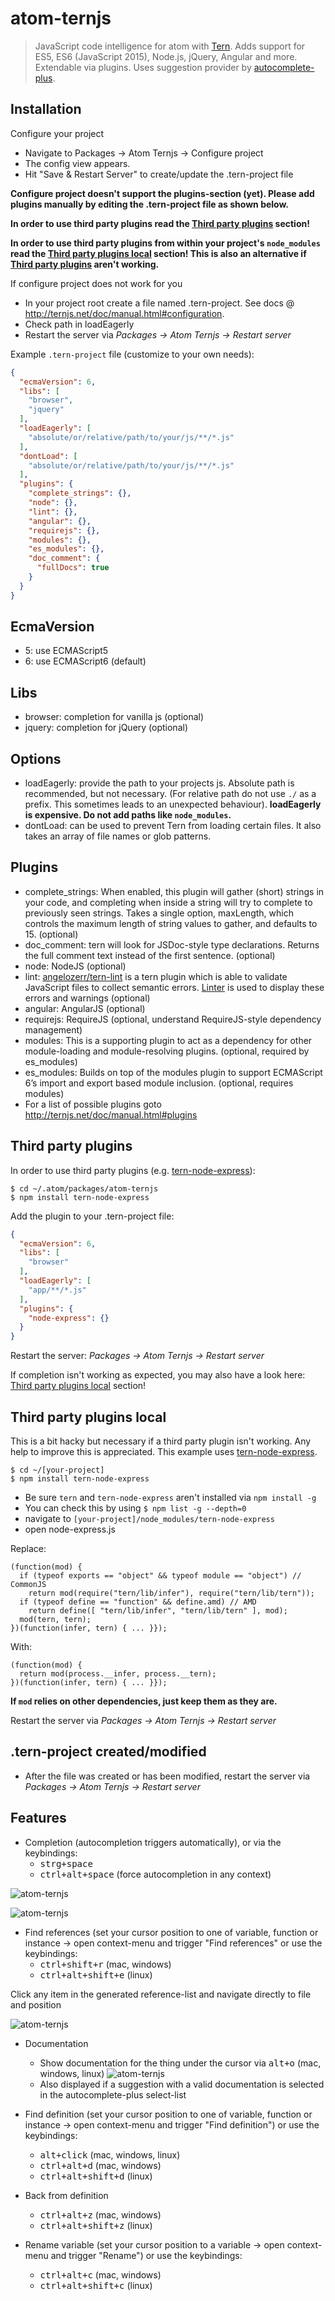# atom-ternjs

> JavaScript code intelligence for atom with [Tern](https://github.com/ternjs/tern).
Adds support for ES5, ES6 (JavaScript 2015), Node.js, jQuery, Angular and more. Extendable via plugins.
Uses suggestion provider by [autocomplete-plus](https://github.com/atom/autocomplete-plus).

## Installation

Configure your project
* Navigate to Packages -> Atom Ternjs -> Configure project
* The config view appears.
* Hit "Save & Restart Server" to create/update the .tern-project file

**Configure project doesn't support the plugins-section (yet).
Please add plugins manually by editing the .tern-project file as shown below.**

**In order to use third party plugins read the [Third party plugins](#third-party-plugins) section!**

**In order to use third party plugins from within your project's ```node_modules``` read the [Third party plugins local](#third-party-plugins-local) section! This is also an alternative if [Third party plugins](#third-party-plugins) aren't working.**

If configure project does not work for you
* In your project root create a file named .tern-project. See docs @ http://ternjs.net/doc/manual.html#configuration.
* Check path in loadEagerly
* Restart the server via *Packages -> Atom Ternjs -> Restart server*

Example `.tern-project` file (customize to your own needs):
```json
{
  "ecmaVersion": 6,
  "libs": [
    "browser",
    "jquery"
  ],
  "loadEagerly": [
    "absolute/or/relative/path/to/your/js/**/*.js"
  ],
  "dontLoad": [
    "absolute/or/relative/path/to/your/js/**/*.js"
  ],
  "plugins": {
    "complete_strings": {},
    "node": {},
    "lint": {},
    "angular": {},
    "requirejs": {},
    "modules": {},
    "es_modules": {},
    "doc_comment": {
      "fullDocs": true
    }
  }
}
```

## EcmaVersion
* 5: use ECMAScript5
* 6: use ECMAScript6 (default)

## Libs
* browser: completion for vanilla js (optional)
* jquery: completion for jQuery (optional)

## Options
* loadEagerly: provide the path to your projects js. Absolute path is recommended, but not necessary. (For relative path do not use `./` as a prefix. This sometimes leads to an unexpected behaviour). **loadEagerly is expensive. Do not add paths like `node_modules`.**
* dontLoad: can be used to prevent Tern from loading certain files. It also takes an array of file names or glob patterns.

## Plugins
* complete_strings: When enabled, this plugin will gather (short) strings in your code, and completing when inside a string will try to complete to previously seen strings. Takes a single option, maxLength, which controls the maximum length of string values to gather, and defaults to 15. (optional)
* doc_comment: tern will look for JSDoc-style type declarations. Returns the full comment text instead of the first sentence. (optional)
* node: NodeJS (optional)
* lint: <a href="https://github.com/angelozerr/tern-lint">angelozerr/tern-lint</a> is a tern plugin which is able to validate JavaScript files to collect semantic errors. <a href="https://github.com/AtomLinter/Linter">Linter</a> is used to display these errors and warnings (optional)
* angular: AngularJS (optional)
* requirejs: RequireJS (optional, understand RequireJS-style dependency management)
* modules: This is a supporting plugin to act as a dependency for other module-loading and module-resolving plugins. (optional, required by es_modules)
* es_modules: Builds on top of the modules plugin to support ECMAScript 6’s import and export based module inclusion. (optional, requires modules)
* For a list of possible plugins goto http://ternjs.net/doc/manual.html#plugins

## Third party plugins
In order to use third party plugins (e.g. [tern-node-express](https://github.com/angelozerr/tern-node-express)):
```
$ cd ~/.atom/packages/atom-ternjs
$ npm install tern-node-express
```
Add the plugin to your .tern-project file:
```json
{
  "ecmaVersion": 6,
  "libs": [
    "browser"
  ],
  "loadEagerly": [
    "app/**/*.js"
  ],
  "plugins": {
    "node-express": {}
  }
}
```
Restart the server: *Packages -> Atom Ternjs -> Restart server*

If completion isn't working as expected, you may also have a look here: [Third party plugins local](#third-party-plugins-local) section!

## Third party plugins local
This is a bit hacky but necessary if a third party plugin isn't working. Any help to improve this is appreciated.
This example uses [tern-node-express](https://github.com/angelozerr/tern-node-express).

```
$ cd ~/[your-project]
$ npm install tern-node-express
```

* Be sure ```tern``` and ```tern-node-express``` aren't installed via ```npm install -g```
* You can check this by using ``` $ npm list -g --depth=0 ```
* navigate to ```[your-project]/node_modules/tern-node-express```
* open node-express.js

Replace:
```
(function(mod) {
  if (typeof exports == "object" && typeof module == "object") // CommonJS
    return mod(require("tern/lib/infer"), require("tern/lib/tern"));
  if (typeof define == "function" && define.amd) // AMD
    return define([ "tern/lib/infer", "tern/lib/tern" ], mod);
  mod(tern, tern);
})(function(infer, tern) { ... }});
```

With:
```
(function(mod) {
  return mod(process.__infer, process.__tern);
})(function(infer, tern) { ... }});
```

**If ```mod``` relies on other dependencies, just keep them as they are.**

Restart the server via *Packages -> Atom Ternjs -> Restart server*

## .tern-project created/modified
* After the file was created or has been modified, restart the server via *Packages -> Atom Ternjs -> Restart server*

## Features
* Completion (autocompletion triggers automatically), or via the keybindings:
  * <kbd>strg+space</kbd>
  * <kbd>ctrl+alt+space</kbd> (force autocompletion in any context)

![atom-ternjs](http://www.tobias-schubert.com/github/completion-1.png)

![atom-ternjs](http://www.tobias-schubert.com/github/completion-2.png)
* Find references (set your cursor position to one of variable, function or instance -> open context-menu and trigger "Find references" or use the keybindings:
  * <kbd>ctrl+shift+r</kbd> (mac, windows)
  * <kbd>ctrl+alt+shift+e</kbd> (linux)

Click any item in the generated reference-list and navigate directly to file and position

![atom-ternjs](http://www.tobias-schubert.com/github/reference-1.png)

* Documentation
  * Show documentation for the thing under the cursor via <kbd>alt+o</kbd> (mac, windows, linux)
  ![atom-ternjs](http://www.tobias-schubert.com/github/docs.png)
  * Also displayed if a suggestion with a valid documentation is selected in the autocomplete-plus select-list

* Find definition (set your cursor position to one of variable, function or instance -> open context-menu and trigger "Find definition") or use the keybindings:
  * <kbd>alt+click</kbd> (mac, windows, linux)
  * <kbd>ctrl+alt+d</kbd> (mac, windows)
  * <kbd>ctrl+alt+shift+d</kbd> (linux)

* Back from definition
  * <kbd>ctrl+alt+z</kbd> (mac, windows)
  * <kbd>ctrl+alt+shift+z</kbd> (linux)

* Rename variable (set your cursor position to a variable -> open context-menu and trigger "Rename") or use the keybindings:
  * <kbd>ctrl+alt+c</kbd> (mac, windows)
  * <kbd>ctrl+alt+shift+c</kbd> (linux)
